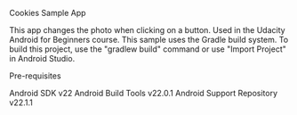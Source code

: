 Cookies Sample App

This app changes the photo when clicking on a button. Used in the Udacity Android for Beginners course.
This sample uses the Gradle build system. To build this project, use the "gradlew build" command or use "Import Project" in Android Studio.


Pre-requisites

Android SDK v22
Android Build Tools v22.0.1
Android Support Repository v22.1.1



